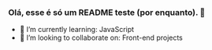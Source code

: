 ### Olá, esse é só um README teste (por enquanto). 👋

- 🌱 I’m currently learning: JavaScript
- 👯 I’m looking to collaborate on: Front-end projects
